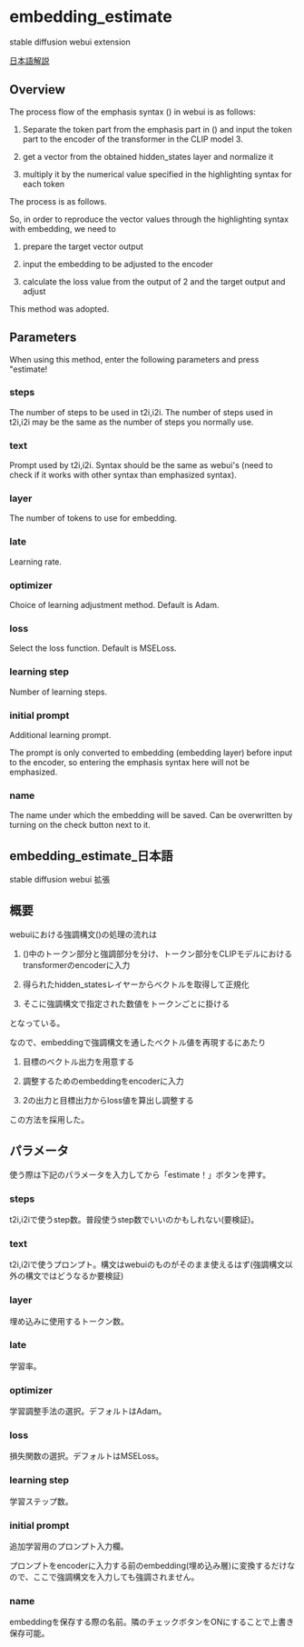 # embedding_estimate

stable diffusion webui extension

[日本語解説](#embedding_estimate_日本語)

## Overview
The process flow of the emphasis syntax () in webui is as follows: 

1. Separate the token part from the emphasis part in () and input the token part to the encoder of the transformer in the CLIP model 3.

3. get a vector from the obtained hidden_states layer and normalize it

4. multiply it by the numerical value specified in the highlighting syntax for each token

The process is as follows.

So, in order to reproduce the vector values through the highlighting syntax with embedding, we need to

1. prepare the target vector output

2. input the embedding to be adjusted to the encoder

3. calculate the loss value from the output of 2 and the target output and adjust

This method was adopted.

## Parameters

When using this method, enter the following parameters and press "estimate!

### steps

The number of steps to be used in t2i,i2i. The number of steps used in t2i,i2i may be the same as the number of steps you normally use.

### text

Prompt used by t2i,i2i. Syntax should be the same as webui's (need to check if it works with other syntax than emphasized syntax).

### layer

The number of tokens to use for embedding.

### late

Learning rate.

### optimizer

Choice of learning adjustment method. Default is Adam.

### loss

Select the loss function. Default is MSELoss.

### learning step

Number of learning steps.

### initial prompt

Additional learning prompt.

The prompt is only converted to embedding (embedding layer) before input to the encoder, so entering the emphasis syntax here will not be emphasized.

### name

The name under which the embedding will be saved. Can be overwritten by turning on the check button next to it.


## embedding_estimate_日本語

stable diffusion webui 拡張

## 概要
webuiにおける強調構文()の処理の流れは

1. ()中のトークン部分と強調部分を分け、トークン部分をCLIPモデルにおけるtransformerのencoderに入力

3. 得られたhidden_statesレイヤーからベクトルを取得して正規化

4. そこに強調構文で指定された数値をトークンごとに掛ける

となっている。

なので、embeddingで強調構文を通したベクトル値を再現するにあたり

1. 目標のベクトル出力を用意する

2. 調整するためのembeddingをencoderに入力

3. 2の出力と目標出力からloss値を算出し調整する

この方法を採用した。

## パラメータ

使う際は下記のパラメータを入力してから「estimate！」ボタンを押す。

### steps

t2i,i2iで使うstep数。普段使うstep数でいいのかもしれない(要検証)。

### text

t2i,i2iで使うプロンプト。構文はwebuiのものがそのまま使えるはず(強調構文以外の構文ではどうなるか要検証)

### layer

埋め込みに使用するトークン数。

### late

学習率。

### optimizer

学習調整手法の選択。デフォルトはAdam。

### loss

損失関数の選択。デフォルトはMSELoss。

### learning step

学習ステップ数。

### initial prompt

追加学習用のプロンプト入力欄。

プロンプトをencoderに入力する前のembedding(埋め込み層)に変換するだけなので、ここで強調構文を入力しても強調されません。

### name

embeddingを保存する際の名前。隣のチェックボタンをONにすることで上書き保存可能。





